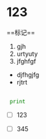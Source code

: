 # 123

==标记==
1. gjh
2. urtyuty
3. jfghfgf
- djfhgjfg
- rjtrt
```python
 
 print
```
- [ ] 123
- [ ] 345





